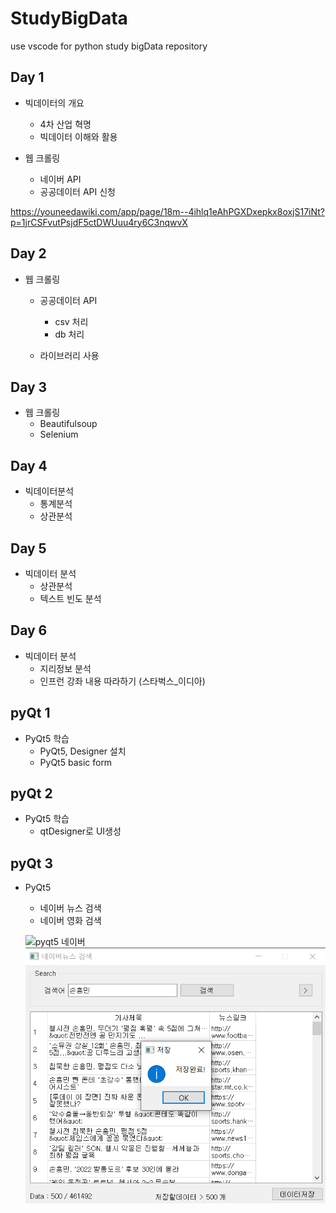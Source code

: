 # StudyBigData
use vscode for python study bigData repository


## Day 1
- 빅데이터의 개요
  - 4차 산업 혁명
  - 빅데이터 이해와 활용

- 웹 크롤링 
  - 네이버 API
  - 공공데이터 API 신청
  
https://youneedawiki.com/app/page/18m--4ihlq1eAhPGXDxepkx8oxjS17iNt?p=1jrCSFvutPsjdF5ctDWUuu4ry6C3nqwvX

## Day 2
- 웹 크롤링
  - 공공데이터 API
    - csv 처리
    - db 처리

  - 라이브러리 사용


## Day 3
- 웹 크롤링
  - Beautifulsoup
  - Selenium
  
## Day 4
- 빅데이터분석
  - 통계분석
  - 상관분석

## Day 5
- 빅데이터 분석
  - 상관분석
  - 텍스트 빈도 분석

## Day 6
- 빅데이터 분석
  - 지리정보 분석
  - 인프런 강좌 내용 따라하기 (스타벅스_이디아)

## pyQt 1
- PyQt5 학습
  - PyQt5, Designer 설치
  - PyQt5 basic form

## pyQt 2
- PyQt5 학습
  - qtDesigner로 UI생성

## pyQt 3
- PyQt5
  - 네이버 뉴스 검색
  - 네이버 영화 검색

  ![pyqt5 네이버 ](https://github.com/PLAYseung/StudyBigData/tree/main/pyQt03)
  ![navernews.api](https://github.com/PLAYseung/StudyBigData/blob/main/pyQt03/pyqt_naver_crawling.png?raw=true)
